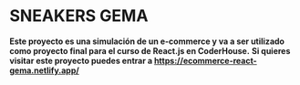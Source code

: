 # SNEAKERS GEMA #

**Este proyecto es una simulación de un e-commerce y va a ser utilizado como proyecto final para el curso de React.js en CoderHouse.**
**Si quieres visitar este proyecto puedes entrar a https://ecommerce-react-gema.netlify.app/**